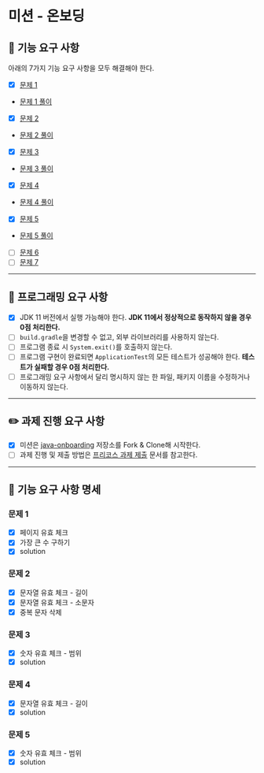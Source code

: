 # 미션 - 온보딩
## :rocket: 기능 요구 사항
아래의 7가지 기능 요구 사항을 모두 해결해야 한다.
- [x] [문제 1](./docs/PROBLEM1.md)
- [문제 1 풀이](./src/main/java/onboarding/Problem1.java) 
- [x] [문제 2](./docs/PROBLEM2.md)
- [문제 2 풀이](./src/main/java/onboarding/Problem2.java)
- [x] [문제 3](./docs/PROBLEM3.md)
- [문제 3 풀이](./src/main/java/onboarding/Problem3.java)
- [x] [문제 4](./docs/PROBLEM4.md)
- [문제 4 풀이](./src/main/java/onboarding/Problem4.java)
- [x] [문제 5](./docs/PROBLEM5.md)
- [문제 5 풀이](./src/main/java/onboarding/Problem5.java)
- [ ] [문제 6](./docs/PROBLEM6.md)
- [ ] [문제 7](./docs/PROBLEM7.md)
---
## 🎯 프로그래밍 요구 사항
- [x] JDK 11 버전에서 실행 가능해야 한다. **JDK 11에서 정상적으로 동작하지 않을 경우 0점 처리한다.**
- [ ] `build.gradle`을 변경할 수 없고, 외부 라이브러리를 사용하지 않는다.
- [ ] 프로그램 종료 시 `System.exit()`를 호출하지 않는다.
- [ ]  프로그램 구현이 완료되면 `ApplicationTest`의 모든 테스트가 성공해야 한다. **테스트가 실패할 경우 0점 처리한다.**
- [ ] 프로그래밍 요구 사항에서 달리 명시하지 않는 한 파일, 패키지 이름을 수정하거나 이동하지 않는다.
---
## ✏️ 과제 진행 요구 사항
- [x]  미션은 [java-onboarding](https://github.com/woowacourse-precourse/java-onboarding) 저장소를 Fork & Clone해 시작한다.
- [ ]  과제 진행 및 제출 방법은 [프리코스 과제 제출](https://github.com/woowacourse/woowacourse-docs/tree/master/precourse) 문서를 참고한다.
---
## 📑 기능 요구 사항 명세
### 문제 1
- [x] 페이지 유효 체크
- [x] 가장 큰 수 구하기
- [x] solution
### 문제 2
- [x] 문자열 유효 체크 - 길이
- [x] 문자열 유효 체크 - 소문자
- [x] 중복 문자 삭제
### 문제 3
- [x] 숫자 유효 체크 - 범위
- [x] solution
### 문제 4
- [x] 문자열 유효 체크 - 길이
- [x] solution
### 문제 5
- [x] 숫자 유효 체크 - 범위
- [x] solution